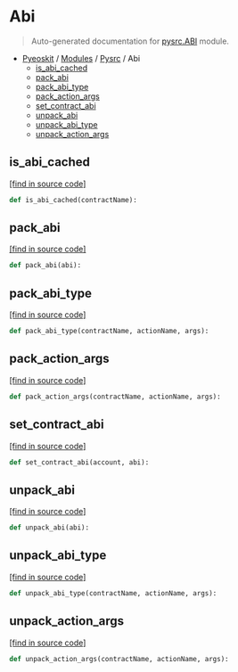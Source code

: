 # Abi

> Auto-generated documentation for [pysrc.ABI](https://github.com/learnforpractice/pyeoskit/blob/master/pysrc/ABI.py) module.

- [Pyeoskit](../README.md#pyeoskit-index) / [Modules](../MODULES.md#pyeoskit-modules) / [Pysrc](index.md#pysrc) / Abi
    - [is_abi_cached](#is_abi_cached)
    - [pack_abi](#pack_abi)
    - [pack_abi_type](#pack_abi_type)
    - [pack_action_args](#pack_action_args)
    - [set_contract_abi](#set_contract_abi)
    - [unpack_abi](#unpack_abi)
    - [unpack_abi_type](#unpack_abi_type)
    - [unpack_action_args](#unpack_action_args)

## is_abi_cached

[[find in source code]](https://github.com/learnforpractice/pyeoskit/blob/master/pysrc/ABI.py#L42)

```python
def is_abi_cached(contractName):
```

## pack_abi

[[find in source code]](https://github.com/learnforpractice/pyeoskit/blob/master/pysrc/ABI.py#L45)

```python
def pack_abi(abi):
```

## pack_abi_type

[[find in source code]](https://github.com/learnforpractice/pyeoskit/blob/master/pysrc/ABI.py#L28)

```python
def pack_abi_type(contractName, actionName, args):
```

## pack_action_args

[[find in source code]](https://github.com/learnforpractice/pyeoskit/blob/master/pysrc/ABI.py#L14)

```python
def pack_action_args(contractName, actionName, args):
```

## set_contract_abi

[[find in source code]](https://github.com/learnforpractice/pyeoskit/blob/master/pysrc/ABI.py#L7)

```python
def set_contract_abi(account, abi):
```

## unpack_abi

[[find in source code]](https://github.com/learnforpractice/pyeoskit/blob/master/pysrc/ABI.py#L52)

```python
def unpack_abi(abi):
```

## unpack_abi_type

[[find in source code]](https://github.com/learnforpractice/pyeoskit/blob/master/pysrc/ABI.py#L35)

```python
def unpack_abi_type(contractName, actionName, args):
```

## unpack_action_args

[[find in source code]](https://github.com/learnforpractice/pyeoskit/blob/master/pysrc/ABI.py#L21)

```python
def unpack_action_args(contractName, actionName, args):
```
